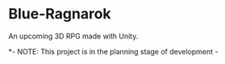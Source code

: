 # Blue-Ragnarok
An upcoming 3D RPG made with Unity.

*- NOTE: This project is in the planning stage of development -
